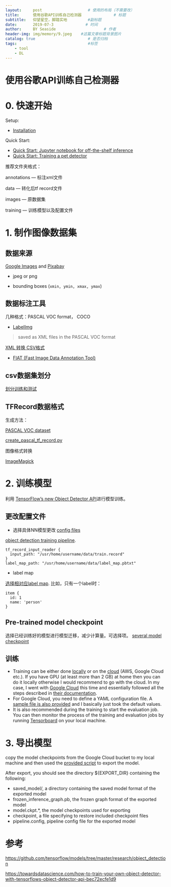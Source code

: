 ```yaml
---
layout:     post                    # 使用的布局（不需要改）
title:      使用谷歌API训练自己检测器              # 标题 
subtitle:   仰望星空，脚踏实地         #副标题
date:       2019-07-3              # 时间
author:     BY Seaside                     # 作者
header-img: img/memory/9.jpeg    #这篇文章标题背景图片
catalog: true                       # 是否归档
tags:                               #标签
    - tool 
    - DL
---
```


# 使用谷歌API训练自己检测器

# 0. 快速开始

Setup:

- [Installation](https://github.com/tensorflow/models/blob/master/research/object_detection/g3doc/installation.md)

Quick Start:

- [Quick Start: Jupyter notebook for off-the-shelf inference](https://github.com/tensorflow/models/blob/master/research/object_detection/object_detection_tutorial.ipynb)
- [Quick Start: Training a pet detector](https://github.com/tensorflow/models/blob/master/research/object_detection/g3doc/running_pets.md)

推荐文件夹格式：

annotations — 标注xml文件

data — 转化后tf record文件

images — 原数据集

training  — 训练模型以及配置文件

# 1. 制作图像数据集

## 数据来源

 [Google Images](https://images.google.com/) and [Pixabay](https://pixabay.com/) 

- jpeg or png

- bounding boxes (`xmin, ymin, xmax, ymax`) 

## 数据标注工具

几种格式：PASCAL VOC format， COCO

- [LabelImg](https://github.com/tzutalin/labelImg)

> saved as XML files in the PASCAL VOC format 

[XML 转换 CSV格式](https://gist.github.com/seaside2mm/5b3ee02404f46601f43ff012f679d7bb)

-  [FIAT (Fast Image Data Annotation Tool)](https://github.com/christopher5106/FastAnnotationTool)

## csv数据集划分

[划分训练和测试](https://gist.github.com/seaside2mm/8cd6c846936a441489bc310d69b1d42a)

## TFRecord数据格式

生成方法：

 [PASCAL VOC dataset](http://host.robots.ox.ac.uk/pascal/VOC/) 

[create_pascal_tf_record.py](<https://github.com/tensorflow/models/blob/master/research/object_detection/dataset_tools/create_pascal_tf_record.py>)

图像格式转换

 [ImageMagick](http://imagemagick.org/#)

# 2. 训练模型

利用 [TensorFlow’s new Object Detector API](https://research.googleblog.com/2017/06/supercharge-your-computer-vision-models.html)进行模型训练。

## 更改配置文件

- 选择具体NN模型更改 [config files](https://github.com/tensorflow/models/tree/master/research/object_detection/samples/configs)

 [object detection training pipeline](https://github.com/tensorflow/models/blob/master/research/object_detection/g3doc/configuring_jobs.md). 

```
tf_record_input_reader {
  input_path: "/usr/home/username/data/train.record"
}
label_map_path: "/usr/home/username/data/label_map.pbtxt"
```

- label map

 [选择相对应label map](https://github.com/tensorflow/models/tree/master/research/object_detection/data). 比如，只有一个label时：

```
item {
  id: 1
  name: 'person'
}
```

## Pre-trained model checkpoint

选择已经训练好的模型进行模型迁移，减少计算量。可选择项。 [several model checkpoint](https://github.com/tensorflow/models/blob/master/research/object_detection/g3doc/detection_model_zoo.md) 

## 训练

- Training can be either done [locally](https://github.com/tensorflow/models/blob/master/research/object_detection/g3doc/running_locally.md) or on the [cloud](https://github.com/tensorflow/models/blob/master/research/object_detection/g3doc/running_on_cloud.md) (AWS, Google Cloud etc.). If you have GPU (at least more than 2 GB) at home then you can do it locally otherwise I would recommend to go with the cloud. In my case, I went with [Google Cloud](http://cloud.google.com/) this time and essentially followed all the steps described in [their documentation](https://github.com/tensorflow/models/blob/master/research/object_detection/g3doc/running_on_cloud.md).
- For Google Cloud, you need to define a YAML configuration file. A [sample file is also provided](https://github.com/tensorflow/models/blob/master/research/object_detection/samples/cloud/cloud.yml) and I basically just took the default values.
- It is also recommended during the training to start the evaluation job. You can then monitor the process of the training and evaluation jobs by running [Tensorboard](https://www.tensorflow.org/get_started/summaries_and_tensorboard) on your local machine.

# 3. 导出模型

copy the model checkpoints from the Google Cloud bucket to my local machine and then used the [provided script](https://github.com/tensorflow/models/blob/master/research/object_detection/g3doc/exporting_models.md) to export the model.

After export, you should see the directory ${EXPORT_DIR} containing the following:

- saved_model/, a directory containing the saved model format of the exported model
- frozen_inference_graph.pb, the frozen graph format of the exported model
- model.ckpt.*, the model checkpoints used for exporting
- checkpoint, a file specifying to restore included checkpoint files
- pipeline.config, pipeline config file for the exported model



# 参考

https://github.com/tensorflow/models/tree/master/research/object_detection

https://towardsdatascience.com/how-to-train-your-own-object-detector-with-tensorflows-object-detector-api-bec72ecfe1d9

